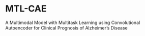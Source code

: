 # MTL-CAE
A Multimodal Model with Multitask Learning using Convolutional Autoencoder for Clinical Prognosis of Alzheimer’s Disease
